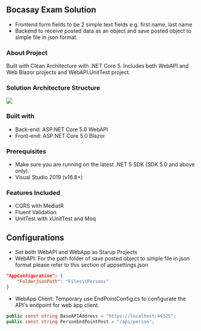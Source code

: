 ## Bocasay Exam Solution
- Frontend form fields to be 2 simple text fields e.g. first name, last name
- Backend to receive posted data as an object and save posted object to simple file in json format. 
### About Project
Built with Clean Architecture with .NET Core 5. Includes both WebAPI and Web Blazor projects and WebAPI.UnitTest project.
### Solution Architecture Structure
![](https://i.imgur.com/rQL7zYK.png)
### Built with
-   Back-end: ASP.NET Core 5.0 WebAPI
-   Front-end: ASP.NET Core 5.0 Blazor
### Prerequisites
- Make sure you are running on the latest .NET 5 SDK (SDK 5.0 and above only).
- Visual Studio 2019 (v16.8+)
### Features Included
- CQRS with MediatR
- Fluent Validation
- UnitTest with xUnitTest and Moq
## Configurations
- Set both WebAPI and WebApp as Starup Projects 
- WebAPI: For the path folder of save posted object to simple file in json format please refer to this section of appsettings.json
``` appsettings.json
"AppConfiguration": {
    "FolderJsonPath": "Files\\Persons"
}
```

- WebApp Client: Temporary use EndPointConfig.cs to configurate the API's endpoint for web app client.
``` EndPointConfig.cs
public const string BaseAPIAddress = "https://localhost:44325";
public const string PersonEndPointPost = "/api/person";
```
